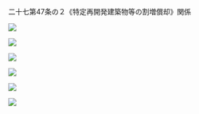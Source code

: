二十七第47条の２《特定再開発建築物等の割増償却》関係

![](https://www.nta.go.jp/tmp/8ca79ec0-c2e2-4060-ad5d-b927a18eca89/images/b593dbbee9b9c4e92b05131c694523e44ee6acad97646d0c8146ccd541a8dbcb.jpg)

![](https://www.nta.go.jp/tmp/8ca79ec0-c2e2-4060-ad5d-b927a18eca89/images/2b6ce562174f6c71d0d8d5e310ca2cb346e44106b8b78ef40a16198778a9871f.jpg)

![](https://www.nta.go.jp/tmp/8ca79ec0-c2e2-4060-ad5d-b927a18eca89/images/0be2bd80d4ad8212f396a51b6cbf3beeedb500cbad6980afe46637ff54fe0ff1.jpg)

![](https://www.nta.go.jp/tmp/8ca79ec0-c2e2-4060-ad5d-b927a18eca89/images/64bdf1a68687c778dd78fc83a71799ccfdb4ca01b1423d706b9ec9f65c77c586.jpg)

![](https://www.nta.go.jp/tmp/8ca79ec0-c2e2-4060-ad5d-b927a18eca89/images/fdf6bdea0f7af13b2f562224ae0d473eaceff2eb73707875f0ad7ffc3a8027a2.jpg)

![](https://www.nta.go.jp/tmp/8ca79ec0-c2e2-4060-ad5d-b927a18eca89/images/5ae192138884e909b00fe3f76305c80ba1ec9bc8db9595e541c60f524eabf250.jpg)